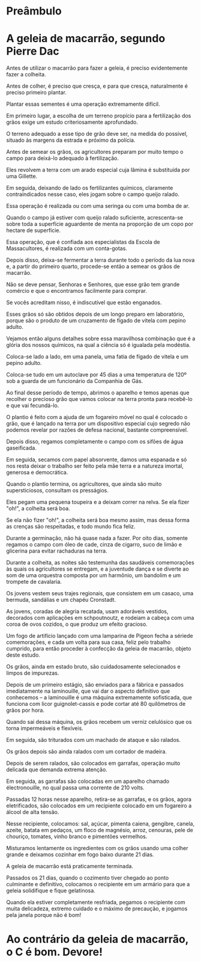 # Preâmbulo

# A geleia de macarrão, segundo Pierre Dac

Antes de utilizar o macarrão para fazer a geleia, é preciso
evidentemente fazer a colheita. 

Antes de colher, é preciso que cresça, e para
que cresça, naturalmente é preciso primeiro plantar.

Plantar essas sementes é uma operação extremamente difícil. 

Em primeiro lugar, a escolha de um
terreno propício para a fertilização dos grãos exige um estudo
criteriosamente aprofundado. 

O terreno adequado a esse tipo de
grão deve ser, na medida do possível,
situado às margens da estrada e próximo da polícia.

Antes de semear os grãos, os agricultores preparam por muito tempo o
campo para deixá-lo adequado à fertilização. 

Eles revolvem a
terra com um arado especial cuja lâmina é substituída por uma Gillette.

Em seguida, deixando de lado os fertilizantes químicos,
claramente contraindicados nesse caso,
eles jogam sobre o campo queijo ralado. 

Essa operação
é realizada ou com uma seringa ou com uma bomba de ar.

Quando o campo já estiver com queijo ralado suficiente, acrescenta-se sobre toda
a superfície aguardente de menta na proporção de um copo por
hectare de superfície. 

Essa operação, que é confiada aos especialistas da
Escola de Massacultores, é realizada com um conta-gotas.

Depois disso, deixa-se fermentar a terra durante todo o período da
lua nova e, a partir do primeiro quarto, procede-se então a semear
os grãos de macarrão. 

Não se deve pensar, Senhoras e
Senhores, que esse grão tem grande comércio e que o
encontramos facilmente para comprar. 

Se vocês acreditam nisso, é
indiscutível que estão enganados. 

Esses grãos
só são obtidos depois de um longo preparo em laboratório, porque são o
produto de um cruzamento de fígado de vitela com pepino adulto.

Vejamos então alguns detalhes sobre essa maravilhosa combinação que é a
glória dos nossos químicos, na qual a ciência só é igualada pela modéstia.

Coloca-se lado a lado, em uma panela, uma fatia de fígado de vitela e um
pepino adulto. 

Coloca-se tudo em um autoclave por 45 dias
a uma temperatura de 120º sob a guarda de um funcionário da Companhia
de Gás. 

Ao final desse período de tempo, abrimos o aparelho e temos apenas que
recolher o precioso grão que vamos colocar na terra pronta para
recebê-lo e que vai fecundá-lo.

O plantio é feito com a ajuda de um fogareiro móvel no qual é colocado o
grão, que é lançado na terra por um dispositivo especial
cujo segredo não podemos revelar por razões de defesa nacional,
bastante compreensível. 

Depois disso, regamos completamente o campo com os
sifões de água gaseificada. 

Em seguida, secamos com papel absorvente, damos
uma espanada e só nos resta deixar o trabalho ser feito pela mãe terra
e a natureza imortal, generosa e democrática. 

Quando o plantio
termina, os agricultores, que ainda são muito supersticiosos,
consultam os presságios. 

Eles pegam uma pequena toupeira e a deixam correr
na relva. Se ela fizer "oh!", a colheita será boa. 

Se ela não
fizer "oh!", a colheita será boa mesmo assim, mas dessa forma
as crenças são respeitadas, e todo mundo fica feliz.

Durante a germinação, não há quase nada a fazer. 
Por oito dias,
somente regamos o campo com óleo de cade, cinza de cigarro,
suco de limão e glicerina para evitar rachaduras na terra.

Durante a colheita, as noites são testemunha das saudáveis comemorações às quais
os agricultores se entregam, e a juventude dança e
se diverte ao som de uma orquestra composta por um harmônio, um
bandolim e um trompete de cavalaria. 

Os jovens vestem seus
trajes regionais, que consistem em um casaco, uma bermuda, sandálias
e um chapéu Cronstadt. 

As jovens, coradas de alegria recatada,
usam adoráveis vestidos, decorados com aplicações
em schpoutnoutz, e rodeiam a cabeça com uma coroa de ovos cozidos,
o que produz um efeito gracioso. 

Um fogo de artifício lançado
com uma lamparina de Pigeon fecha a sériede comemorações,
e cada um volta para sua casa, feliz pelo trabalho cumprido, para
então proceder à confecção da geleia de macarrão, objeto deste
estudo.

Os grãos, ainda em estado bruto, são cuidadosamente selecionados e limpos de
impurezas. 

Depois de um primeiro estágio, são enviados para a fábrica e passados
imediatamente na laminouille, que vai dar o aspecto definitivo que
conhecemos – a laminouille é uma máquina extremamente sofisticada, que
funciona com licor guignolet-cassis e pode cortar até 80 quilômetros de grãos
por hora. 

Quando sai dessa máquina, os grãos recebem um verniz
celulósico que os torna impermeáveis e flexíveis. 

Em seguida, são triturados com
um machado de ataque e são ralados. 

Os grãos depois são ainda ralados com um
cortador de madeira. 

Depois de serem ralados, são colocados em garrafas, operação
muito delicada que demanda extrema atenção. 

Em seguida, as garrafas são colocadas
em um aparelho chamado électronouille, no qual passa uma corrente de 210
volts. 

Passadas 12 horas nesse aparelho, retira-se as garrafas,
e os grãos, agora eletrificados, são colocados em um recipiente colocado
em um fogareiro a álcool de alta tensão.

Nesse recipiente, colocamos: sal, açúcar, pimenta caiena,
gengibre, canela, azeite, batata em pedaços, um floco
de magnésio, arroz, cenouras, pele de chouriço, tomates,
vinho branco e pimentões vermelhos. 

Misturamos lentamente os ingredientes com
os grãos usando uma colher grande e deixamos cozinhar em fogo baixo
durante 21 dias. 

A geleia de macarrão está praticamente terminada.

Passados os 21 dias, quando o cozimento tiver chegado ao ponto
culminante e definitivo, colocamos o recipiente em um armário para que a
geleia solidifique e fique gelatinosa. 

Quando ela estiver completamente
resfriada, pegamos o recipiente com muita delicadeza, extremo
cuidado e o máximo de precaução, e jogamos pela janela
porque não é bom!

# Ao contrário da geleia de macarrão, o C é bom. Devore!
